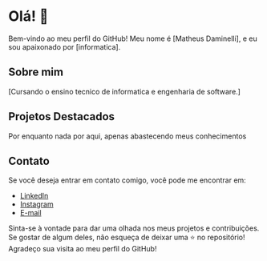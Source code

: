 # Olá! 👋

Bem-vindo ao meu perfil do GitHub! Meu nome é [Matheus Daminelli], e eu sou apaixonado por [informatica].

## Sobre mim

[Cursando o ensino tecnico de informatica e engenharia de software.]

## Projetos Destacados

Por enquanto nada por aqui, apenas abastecendo meus conhecimentos

## Contato

Se você deseja entrar em contato comigo, você pode me encontrar em:

- [LinkedIn](seu_perfil_linkedin)
- [Instagram](matheus_a._daminelli)
- [E-mail](matheus.daminelli@gmail.com)

Sinta-se à vontade para dar uma olhada nos meus projetos e contribuições. Se gostar de algum deles, não esqueça de deixar uma ⭐ no repositório! Agradeço sua visita ao meu perfil do GitHub!

